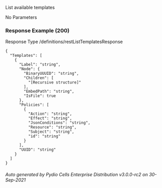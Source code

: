 






 
List available templates  


No Parameters



### Response Example (200)
Response Type /definitions/restListTemplatesResponse

```
{
  "Templates": [
    {
      "Label": "string",
      "Node": {
        "BinaryUUUID": "string",
        "Children": [
          "[Recursive structure]"
        ],
        "EmbedPath": "string",
        "IsFile": true
      },
      "Policies": [
        {
          "Action": "string",
          "Effect": "string",
          "JsonConditions": "string",
          "Resource": "string",
          "Subject": "string",
          "id": "string"
        }
      ],
      "UUID": "string"
    }
  ]
}
```




###### Auto generated by Pydio Cells Enterprise Distribution v3.0.0-rc2 on 30-Sep-2021
